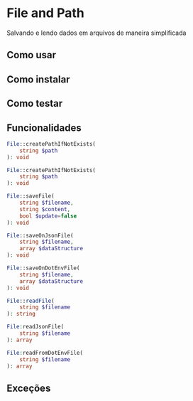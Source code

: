 # File and Path
Salvando e lendo dados em arquivos de maneira simplificada

## Como usar

## Como instalar

## Como testar

## Funcionalidades
```php
File::createPathIfNotExists(
    string $path
): void
```
```php
File::createPathIfNotExists(
    string $path
): void
```
```php
File::saveFile(
    string $filename, 
    string $content, 
    bool $update=false
): void
```
```php
File::saveOnJsonFile(
    string $filename, 
    array $dataStructure
): void
```
```php
File::saveOnDotEnvFile(
    string $filename, 
    array $dataStructure
): void
```
```php
File::readFile(
    string $filename
): string
```
```php
File:readJsonFile(
    string $filename
): array
```
```php
File:readFromDotEnvFile(
    string $filename
): array
```

## Exceções